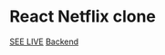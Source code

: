 # React Netflix clone

[SEE LIVE]('https://react-netflix-clone-strive.herokuapp.com')
[Backend]('https://github.com/Abdugaffor-97/netflix-clone-backend')
